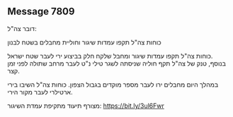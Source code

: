 ## Message 7809

דובר צה"ל:

כוחות צה"ל תקפו עמדות שיגור וחוליית מחבלים בשטח לבנון

כוחות צה"ל תקפו עמדות שיגור ומחבל שלקח חלק בביצוע ירי לעבר שטח ישראל.  
בנוסף, טנק של צה"ל תקף חוליה שניסתה לשגר טילי נ"ט לעבר מרחב שתולה לפני זמן קצר.

במהלך היום מחבלים ירו לעבר מספר מוקדים בגבול הצפון. 
כוחות צה"ל השיבו בירי ארטילרי לעבר מקור הירי.

מצורף תיעוד מתקיפת עמדת השיגור: https://bit.ly/3ul6Fwr


